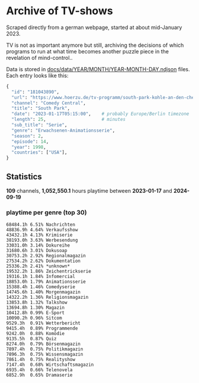 # Archive of TV-shows

Scraped directly from a german webpage, started at about mid-January 2023.

TV is not as important anymore but still, archiving the decisions of which programs to run at what time
becomes another puzzle piece in the revelation of mind-control.. 

Data is stored in [docs/data/YEAR/MONTH/YEAR-MONTH-DAY.ndjson](docs/data/) files. 
Each entry looks like this:

```python
{
  "id": "181043890", 
  "url": "https://www.hoerzu.de/tv-programm/south-park-kohle-an-den-chefkoch/bid_181043890/", 
  "channel": "Comedy Central", 
  "title": "South Park", 
  "date": "2023-01-17T05:15:00",    # probably Europe/Berlin timezone 
  "length": 25,                     # minutes 
  "sub_title": "Serie", 
  "genre": "Erwachsenen-Animationsserie", 
  "season": 2, 
  "episode": 14, 
  "year": 1998, 
  "countries": ["USA"],
}
```

## Statistics

**109** channels, **1,052,550.1** hours playtime between **2023-01-17** and **2024-09-19**


### playtime per genre (top 30)

    68484.1h 6.51% Nachrichten
    48836.9h 4.64% Verkaufsshow
    43432.1h 4.13% Krimiserie
    38193.0h 3.63% Werbesendung
    33031.0h 3.14% Dokureihe
    31680.6h 3.01% Dokusoap
    30753.2h 2.92% Regionalmagazin
    27534.2h 2.62% Dokumentation
    25336.2h 2.41% *unknown*
    19532.2h 1.86% Zeichentrickserie
    19316.1h 1.84% Infomercial
    18853.0h 1.79% Animationsserie
    15388.4h 1.46% Comedyserie
    14745.6h 1.40% Morgenmagazin
    14322.2h 1.36% Religionsmagazin
    13853.8h 1.32% Talkshow
    13694.8h 1.30% Magazin
    10412.8h 0.99% E-Sport
    10090.2h 0.96% Sitcom
    9529.3h  0.91% Wetterbericht
    9415.4h  0.89% Programmende
    9242.0h  0.88% Komödie
    9135.5h  0.87% Quiz
    8274.0h  0.79% Börsenmagazin
    7897.4h  0.75% Politikmagazin
    7896.3h  0.75% Wissensmagazin
    7861.4h  0.75% Realityshow
    7147.4h  0.68% Wirtschaftsmagazin
    6935.4h  0.66% Telenovela
    6852.9h  0.65% Dramaserie
